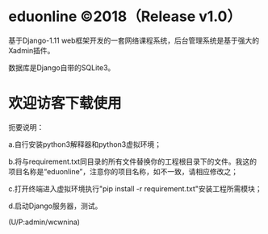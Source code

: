 # eduonline ©2018（Release v1.0）
基于Django-1.11 web框架开发的一套网络课程系统，后台管理系统是基于强大的Xadmin插件。

数据库是Django自带的SQLite3。

# 欢迎访客下载使用
扼要说明：

a.自行安装python3解释器和python3虚拟环境；

b.将与requirement.txt同目录的所有文件替换你的工程根目录下的文件。我这的项目名称是“eduonline”，注意你的项目名称，如不一致，请相应修改之；

c.打开终端进入虚拟环境执行"pip install -r requirement.txt"安装工程所需模块；

d.启动Django服务器，测试。

(U/P:admin/wcwnina)
